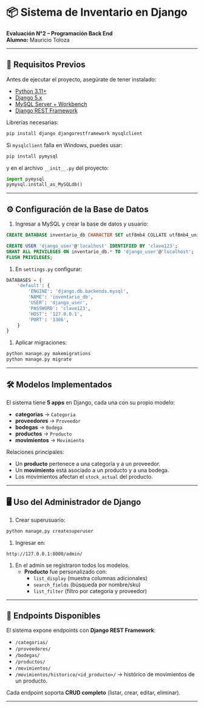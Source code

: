 # 📦 Sistema de Inventario en Django  

**Evaluación N°2 – Programación Back End**  
**Alumno:** Mauricio Toloza  

---

## 🚀 Requisitos Previos

Antes de ejecutar el proyecto, asegúrate de tener instalado:  

- [Python 3.11+](https://www.python.org/)
- [Django 5.x](https://www.djangoproject.com/)  
- [MySQL Server + Workbench](https://dev.mysql.com/downloads/)  
- [Django REST Framework](https://www.django-rest-framework.org/)  

Librerías necesarias:  

```bash
pip install django djangorestframework mysqlclient
```

Si `mysqlclient` falla en Windows, puedes usar:  

```bash
pip install pymysql
```

y en el archivo `__init__.py` del proyecto:  

```py
import pymysql
pymysql.install_as_MySQLdb()
```

---

## ⚙️ Configuración de la Base de Datos

1. Ingresar a MySQL y crear la base de datos y usuario:  

```sql
CREATE DATABASE inventario_db CHARACTER SET utf8mb4 COLLATE utf8mb4_unicode_ci;

CREATE USER 'django_user'@'localhost' IDENTIFIED BY 'clave123';
GRANT ALL PRIVILEGES ON inventario_db.* TO 'django_user'@'localhost';
FLUSH PRIVILEGES;
```

1. En `settings.py` configurar:  

```py
DATABASES = {
    'default': {
        'ENGINE': 'django.db.backends.mysql',
        'NAME': 'inventario_db',
        'USER': 'django_user',
        'PASSWORD': 'clave123',
        'HOST': '127.0.0.1',
        'PORT': '3306',
    }
}
```

1. Aplicar migraciones:  

```bash
python manage.py makemigrations
python manage.py migrate
```

---

## 🛠️ Modelos Implementados

El sistema tiene **5 apps** en Django, cada una con su propio modelo:  

- **categorias** → `Categoria`  
- **proveedores** → `Proveedor`  
- **bodegas** → `Bodega`  
- **productos** → `Producto`  
- **movimientos** → `Movimiento`  

Relaciones principales:  

- Un **producto** pertenece a una categoría y a un proveedor.  
- Un **movimiento** está asociado a un producto y a una bodega.  
- Los movimientos afectan el `stock_actual` del producto.  

---

## 🖥️ Uso del Administrador de Django

1. Crear superusuario:  

```bash
python manage.py createsuperuser
```

1. Ingresar en:  

``` url
http://127.0.0.1:8000/admin/
```

1. En el admin se registraron todos los modelos.  
   - **Producto** fue personalizado con:
     - `list_display` (muestra columnas adicionales)  
     - `search_fields` (búsqueda por nombre/sku)  
     - `list_filter` (filtro por categoría y proveedor)  

---

## 🔗 Endpoints Disponibles

El sistema expone endpoints con **Django REST Framework**:  

- `/categorias/`  
- `/proveedores/`  
- `/bodegas/`  
- `/productos/`  
- `/movimientos/`  
- `/movimientos/historico/<id_producto>/` → histórico de movimientos de un producto.  

Cada endpoint soporta **CRUD completo** (listar, crear, editar, eliminar).  

---
